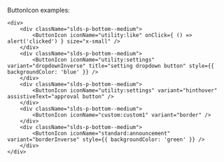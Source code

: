 ButtonIcon examples:

    <div>
        <div className="slds-p-bottom--medium">
            <ButtonIcon iconName="utility:like" onClick={ () => alert('clicked') } size="x-small" />
        </div>
        <div className="slds-p-bottom--medium">
            <ButtonIcon iconName="utility:settings" variant="dropdownInverse" title="setting dropdown button" style={{ backgroundColor: 'blue' }} />
        </div>
        <div className="slds-p-bottom--medium">
            <ButtonIcon iconName="utility:settings" variant="hinthover" assistiveText="approval button" />
        </div>
        <div className="slds-p-bottom--medium">
            <ButtonIcon iconName="custom:custom1" variant="border" />
        </div>
        <div className="slds-p-bottom--medium">
            <ButtonIcon iconName="standard:announcement" variant="borderInverse" style={{ backgroundColor: 'green' }} />
        </div>
    </div>